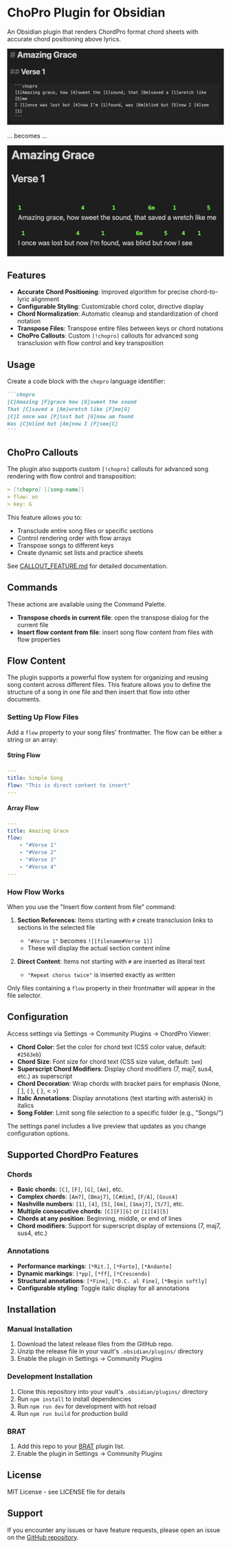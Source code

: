 # ChoPro Plugin for Obsidian

An Obsidian plugin that renders ChordPro format chord sheets with accurate chord positioning above lyrics.

![Source](docs/chopro-source.png)

... becomes ...

![Rendered](docs/chopro-render.png)

## Features

- **Accurate Chord Positioning**: Improved algorithm for precise chord-to-lyric alignment
- **Configurable Styling**: Customizable chord color, directive display
- **Chord Normalization**: Automatic cleanup and standardization of chord notation
- **Transpose Files**: Transpose entire files between keys or chord notations
- **ChoPro Callouts**: Custom `[!chopro]` callouts for advanced song transclusion with flow control and key transposition

## Usage

Create a code block with the `chopro` language identifier:

````markdown
```chopro
[C]Amazing [F]grace how [G]sweet the sound
That [C]saved a [Am]wretch like [F]me[G]
[C]I once was [F]lost but [G]now am found
Was [C]blind but [Am]now I [F]see[C]
```
````

## ChoPro Callouts

The plugin also supports custom `[!chopro]` callouts for advanced song rendering with flow control and transposition:

```markdown
> [!chopro] [[song-name]]
> flow: on
> key: G
```

This feature allows you to:

- Transclude entire song files or specific sections
- Control rendering order with flow arrays
- Transpose songs to different keys
- Create dynamic set lists and practice sheets

See [CALLOUT_FEATURE.md](docs/CALLOUT_FEATURE.md) for detailed documentation.

## Commands

These actions are available using the Command Palette.

- **Transpose chords in current file**: open the transpose dialog for the current file
- **Insert flow content from file**: insert song flow content from files with flow properties

## Flow Content

The plugin supports a powerful flow system for organizing and reusing song content across different files. This feature allows you to define the structure of a song in one file and then insert that flow into other documents.

### Setting Up Flow Files

Add a `flow` property to your song files' frontmatter. The flow can be either a string or an array:

#### String Flow

```yaml
---
title: Simple Song
flow: "This is direct content to insert"
---
```

#### Array Flow

```yaml
---
title: Amazing Grace
flow:
    - "#Verse 1"
    - "#Verse 2"
    - "#Verse 3"
    - "#Verse 4"
---
```

### How Flow Works

When you use the "Insert flow content from file" command:

1. **Section References**: Items starting with `#` create transclusion links to sections in the selected file
    - `"#Verse 1"` becomes `![[filename#Verse 1]]`
    - These will display the actual section content inline

2. **Direct Content**: Items not starting with `#` are inserted as literal text
    - `"Repeat chorus twice"` is inserted exactly as written

Only files containing a `flow` property in their frontmatter will appear in the file selector.

## Configuration

Access settings via Settings → Community Plugins → ChordPro Viewer:

- **Chord Color**: Set the color for chord text (CSS color value, default: `#2563eb`)
- **Chord Size**: Font size for chord text (CSS size value, default: `1em`)
- **Superscript Chord Modifiers**: Display chord modifiers (7, maj7, sus4, etc.) as superscript
- **Chord Decoration**: Wrap chords with bracket pairs for emphasis (None, [ ], ( ), { }, < >)
- **Italic Annotations**: Display annotations (text starting with asterisk) in italics
- **Song Folder**: Limit song file selection to a specific folder (e.g., "Songs/")

The settings panel includes a live preview that updates as you change configuration options.

## Supported ChordPro Features

### Chords

- **Basic chords**: `[C]`, `[F]`, `[G]`, `[Am]`, etc.
- **Complex chords**: `[Am7]`, `[Bmaj7]`, `[C#dim]`, `[F/A]`, `[Gsus4]`
- **Nashville numbers**: `[1]`, `[4]`, `[5]`, `[6m]`, `[1maj7]`, `[5/7]`, etc.
- **Multiple consecutive chords**: `[C][F][G]` or `[1][4][5]`
- **Chords at any position**: Beginning, middle, or end of lines
- **Chord modifiers**: Support for superscript display of extensions (7, maj7, sus4, etc.)

### Annotations

- **Performance markings**: `[*Rit.]`, `[*Forte]`, `[*Andante]`
- **Dynamic markings**: `[*pp]`, `[*ff]`, `[*Crescendo]`
- **Structural annotations**: `[*Fine]`, `[*D.C. al Fine]`, `[*Begin softly]`
- **Configurable styling**: Toggle italic display for all annotations

## Installation

### Manual Installation

1. Download the latest release files from the GitHub repo.
2. Unzip the release file in your vault's `.obsidian/plugins/` directory
3. Enable the plugin in Settings → Community Plugins

### Development Installation

1. Clone this repository into your vault's `.obsidian/plugins/` directory
2. Run `npm install` to install dependencies
3. Run `npm run dev` for development with hot reload
4. Run `npm run build` for production build

### BRAT

1. Add this repo to your [BRAT](https://github.com/TfTHacker/obsidian42-brat) plugin list.
2. Enable the plugin in Settings → Community Plugins

## License

MIT License - see LICENSE file for details

## Support

If you encounter any issues or have feature requests, please open an issue on the [GitHub repository](https://github.com/jheddings/obsidian-chopro/issues).
